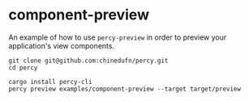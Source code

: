 # component-preview

An example of how to use `percy-preview` in order to preview your application's view components.

```
git clone git@github.com:chinedufn/percy.git
cd percy

cargo install percy-cli
percy preview examples/component-preview --target target/preview
```
